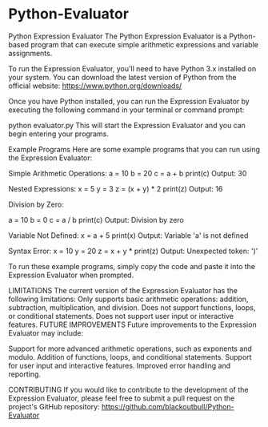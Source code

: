 # Python-Evaluator




Python Expression Evaluator
The Python Expression Evaluator is a Python-based program that can execute simple arithmetic expressions and variable assignments.

To run the Expression Evaluator, you'll need to have Python 3.x installed on your system. You can download the latest version of Python from the official website: https://www.python.org/downloads/

Once you have Python installed, you can run the Expression Evaluator by executing the following command in your terminal or command prompt:

python evaluator.py
This will start the Expression Evaluator and you can begin entering your programs.

Example Programs
Here are some example programs that you can run using the Expression Evaluator:

Simple Arithmetic Operations:
a = 10
b = 20
c = a + b
print(c)
Output: 30

Nested Expressions:
x = 5
y = 3
z = (x + y) * 2
print(z)
Output: 16

Division by Zero:

a = 10
b = 0
c = a / b
print(c)
Output: Division by zero

Variable Not Defined:
x = a + 5
print(x)
Output: Variable 'a' is not defined

Syntax Error:
x = 10
y = 20
z = x + y *
print(z)
Output: Unexpected token: ')'

To run these example programs, simply copy the code and paste it into the Expression Evaluator when prompted.

LIMITATIONS
The current version of the Expression Evaluator has the following limitations:
Only supports basic arithmetic operations: addition, subtraction, multiplication, and division.
Does not support functions, loops, or conditional statements.
Does not support user input or interactive features.
FUTURE IMPROVEMENTS
Future improvements to the Expression Evaluator may include:

Support for more advanced arithmetic operations, such as exponents and modulo.
Addition of functions, loops, and conditional statements.
Support for user input and interactive features.
Improved error handling and reporting.

CONTRIBUTING
If you would like to contribute to the development of the Expression Evaluator,
please feel free to submit a pull request on the project's GitHub repository: https://github.com/blackoutbull/Python-Evaluator
